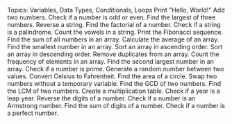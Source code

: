 Topics: Variables, Data Types, Conditionals, Loops
Print "Hello, World!"
Add two numbers.
Check if a number is odd or even.
Find the largest of three numbers.
Reverse a string.
Find the factorial of a number.
Check if a string is a palindrome.
Count the vowels in a string.
Print the Fibonacci sequence.
Find the sum of all numbers in an array.
Calculate the average of an array.
Find the smallest number in an array.
Sort an array in ascending order.
Sort an array in descending order.
Remove duplicates from an array.
Count the frequency of elements in an array.
Find the second largest number in an array.
Check if a number is prime.
Generate a random number between two values.
Convert Celsius to Fahrenheit.
Find the area of a circle.
Swap two numbers without a temporary variable.
Find the GCD of two numbers.
Find the LCM of two numbers.
Create a multiplication table.
Check if a year is a leap year.
Reverse the digits of a number.
Check if a number is an Armstrong number.
Find the sum of digits of a number.
Check if a number is a perfect number.
